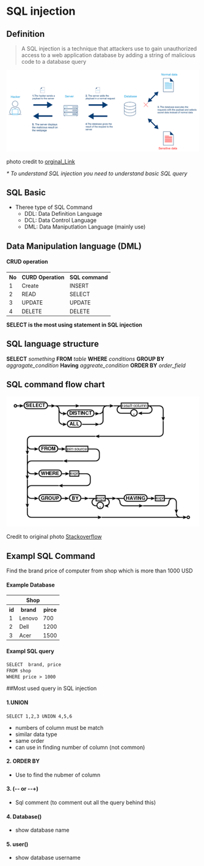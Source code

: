 # SQL injection

## Definition

>A SQL injection is a technique that attackers use to gain unauthorized access to a web application database by adding a string of malicious code to a database query



![Web Archi](../photo/sqli.png)

photo credit to [orginal_Link](https://www.cloudprotector.com/sql-injection/)

<i> * To understand SQL injection you need to understand basic SQL query </i>

## SQL Basic

* Theree type of SQL Command
	- DDL: Data Definition Language
	- DCL: Data Control Language
	- DML: Data Maniputlation Language (mainly use)
	
## Data Manipulation language (DML)

#### CRUD operation

<table>
	<tr>
		<th> No </th>
		<th> CURD Operation </th>
		<th> SQL command </th>
	</tr>
	<tr>
		<td> 1 </td>
		<td>Create</td>
		<td>INSERT</td>
	</tr>
	<tr>
		<td> 2 </td>
		<td>READ</td>
		<td>SELECT</td>
	</tr>
	<tr>
		<td> 3 </td>
		<td>UPDATE</td>
		<td>UPDATE</td>
	</tr>
	<tr>
		<td> 4 </td>
		<td>DELETE</td>
		<td>DELETE</td>
	</tr>   



</table>

<strong>SELECT is the most using statement in SQL injection</strong>


## SQL language structure

**SELECT** <i>something</i> **FROM** <i>table</i> **WHERE** <i>conditions</i> **GROUP BY** <i>aggragate_condition</i> **Having** <i>aggreate_condition</i> **ORDER BY** <i>order_field</i>	

## SQL command flow chart

![Web Archi](../photo/sqli2.png)

Credit to original photo [Stackoverflow](https://stackoverflow.com/questions/20940363/how-do-you-read-sqlite3-diagrams-flowcharts)

## Exampl SQL Command

Find the brand price of computer from shop which is more than 1000 USD

#### Example Database <br>

<table>
    <thead>
        <tr>
        <th colspan="3">Shop</th>
        </tr>
    </thead>
<tbody>
	<tr>
		<th>
			id
		</th>
		<th>
			brand
		</th>
		<th>
			pirce
		</th>
	</tr>
	<tr>
		<td>1</td>
		<td>Lenovo</td>
		<td>700</td>
	</tr>
	<tr>
		<td>2</td>
		<td>Dell</td>
		<td>1200</td>
	</tr>
	<tr>
		<td>3</td>
		<td>Acer</td>
		<td>1500</td>
	</tr>
</tbody>
</table>

#### Exampl SQL query

``` 
SELECT  brand, price 
FROM shop  
WHERE price > 1000
```

##Most used query in SQL injection

#### 1.UNION

```
SELECT 1,2,3 UNION 4,5,6
```
* numbers of column must be match
* similar data type
* same order
* can use in finding number of column (not common)

#### 2. ORDER BY

* Use to find the nubmer of column

#### 3. (-- or --+)
* Sql comment (to comment out all the query behind this)

#### 4. Database()
* show database name

#### 5. user()
* show database username